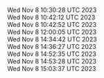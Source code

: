 Wed Nov  8 10:30:28 UTC 2023 <br/>
Wed Nov  8 10:42:12 UTC 2023 <br/>
Wed Nov  8 10:42:52 UTC 2023 <br/>
Wed Nov  8 12:00:05 UTC 2023 <br/>
Wed Nov  8 14:34:42 UTC 2023 <br/>
Wed Nov  8 14:36:27 UTC 2023 <br/>
Wed Nov  8 14:52:35 UTC 2023 <br/>
Wed Nov  8 14:53:28 UTC 2023 <br/>
Wed Nov  8 15:03:37 UTC 2023 <br/>

